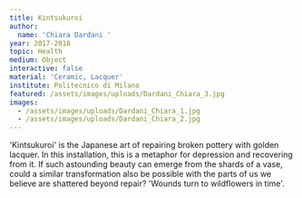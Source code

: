 ```yaml
---
title: Kintsukuroi
author:
  name: 'Chiara Dardani '
year: 2017-2018
topic: Health
medium: Object
interactive: false
material: 'Ceramic, Lacquer'
institute: Politecnico di Milano
featured: /assets/images/uploads/Dardani_Chiara_3.jpg
images:
  - /assets/images/uploads/Dardani_Chiara_1.jpg
  - /assets/images/uploads/Dardani_Chiara_2.jpg
---
```

'Kintsukuroi'  is the Japanese art of repairing broken pottery with golden lacquer.
In this installation, this is a metaphor for depression and recovering from it.
If such astounding beauty can emerge from the shards of a vase, could a similar transformation also be possible with the parts of us we believe are shattered beyond repair?
'Wounds turn to wildflowers in time'.
